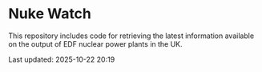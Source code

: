 # Nuke Watch

This repository includes code for retrieving the latest information available on the output of EDF nuclear power plants in the UK.

Last updated: 2025-10-22 20:19